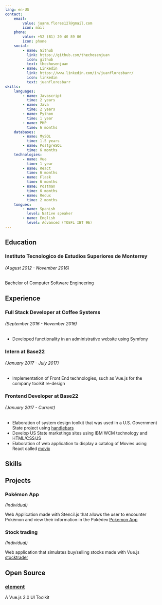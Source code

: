 ```yaml
---
lang: en-US
contact:
    email:
        value: juanm.flores127@gmail.com
        icon: mail
    phone:
        value: +52 (81) 20 40 89 06
        icon: phone
    social:
        - name: Github
          link: https://github.com/thechosenjuan
          icon: github
          text: thechosenjuan
        - name: Linkedin
          link: https://www.linkedin.com/in/juanfloresbarr/
          icon: linkedin
          text: juanfloresbarr
skills:
    languages:
        - name: Javascript
          time: 2 years
        - name: Java
          time: 2 years
        - name: Python
          time: 1 year
        - name: PHP
          time: 6 months
    databases:
        - name: MySQL
          time: 1.5 years
        - name: PostgreSQL
          time: 6 months
    technologies:
        - name: Vue
          time: 1 year
        - name: React
          time: 6 months
        - name: Flask
          time: 6 months
        - name: Postman
          time: 6 months
        - name: Redux
          time: 2 months
    tongues:
        - name: Spanish
          level: Native speaker
        - name: English
          level: Advanced (TOEFL IBT 96)
---
```


<main-header>
  <contact/>
</main-header>

## Education

### Instituto Tecnologico de Estudios Superiores de Monterrey

###### (August 2012 - November 2016)

Bachelor of Computer Software Engineering

## Experience

### Full Stack Developer at Coffee Systems

###### (September 2016 - November 2016)

-   Developed functionality in an administrative website using Symfony

### Intern at Base22

###### (January 2017 - July 2017)

-   Implementation of Front End technologies, such as Vue.js for the company toolkit re-design

### Frontend Developer at Base22

###### (January 2017 - Current)

-   Elaboration of system design toolkit that was used in a U.S. Government State project using [handlebars](http://handlebarsjs.com/)
-   Develop US State marketings sites using IBM WCM technology and HTML/CSS/JS
-   Elaboration of web application to display a catalog of Movies using React called
    [movix](https://movix.lab.base22.com/)

## Skills

<skills/>

## Projects

### Pokémon App

_(Individual)_

Web Application made with Stencil.js that allows the user to encounter Pokémon and view their information in the Pokédex
[Pokemon App](https://github.com/thechosenjuan/Web-Components-Pokemon)

### Stock trading

_(Individual)_

Web application that simulates buy/selling stocks made with Vue.js
[stocktrader](http://stock-trader-vue-deploy.s3-website.us-east-2.amazonaws.com/)

## Open Source

### [element](https://github.com/thechosenjuan/element)

A Vue.js 2.0 UI Toolkit
